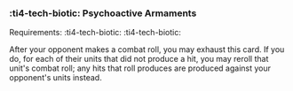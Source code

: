 ### :ti4-tech-biotic: **Psychoactive Armaments**

Requirements: :ti4-tech-biotic: :ti4-tech-biotic:

After your opponent makes a combat roll, you may exhaust this card.
If you do, for each of their units that did not produce a hit, you may reroll that unit's combat roll; any hits that roll produces are produced against your opponent's units instead.
